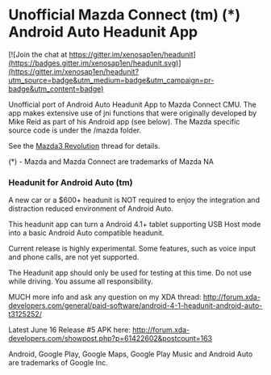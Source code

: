 # Unofficial Mazda Connect (tm) (*) Android Auto Headunit App

[![Join the chat at https://gitter.im/xenosap1en/headunit](https://badges.gitter.im/xenosap1en/headunit.svg)](https://gitter.im/xenosap1en/headunit?utm_source=badge&utm_medium=badge&utm_campaign=pr-badge&utm_content=badge)

Unofficial port of Android Auto Headunit App to Mazda Connect CMU. The app makes extensive use of jni functions that were originally developed by Mike Reid as part of his Android app (see below). The Mazda specific source code is under the /mazda folder.

See the [Mazda3 Revolution] thread for details. 

(*) - Mazda and Mazda Connect are trademarks of Mazda NA


### Headunit for Android Auto (tm)

A new car or a $600+ headunit is NOT required to enjoy the integration and distraction reduced environment of Android Auto.

This headunit app can turn a Android 4.1+ tablet supporting USB Host mode into a basic Android Auto compatible headunit.

Current release is highly experimental. Some features, such as voice input and phone calls, are not yet supported.

The Headunit app should only be used for testing at this time. Do not use while driving. You assume all responsibility.

MUCH more info and ask any question on my XDA thread: http://forum.xda-developers.com/general/paid-software/android-4-1-headunit-android-auto-t3125252/

Latest June 16 Release #5 APK here: http://forum.xda-developers.com/showpost.php?p=61422602&postcount=163

Android, Google Play, Google Maps, Google Play Music and Android Auto are trademarks of Google Inc.

[//]:#

   [Mazda3 Revolution]: <http://mazda3revolution.com/forums/2014-2016-mazda-3-skyactiv-audio-electronics/121561-android-auto-headunit-app-beta.html>
   

